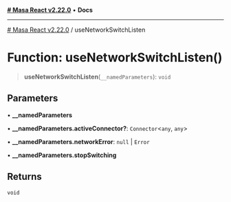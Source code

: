 [**# Masa React v2.22.0**](../README.md) • **Docs**

***

[# Masa React v2.22.0](../globals.md) / useNetworkSwitchListen

# Function: useNetworkSwitchListen()

> **useNetworkSwitchListen**(`__namedParameters`): `void`

## Parameters

• **\_\_namedParameters**

• **\_\_namedParameters.activeConnector?**: `Connector`\<`any`, `any`\>

• **\_\_namedParameters.networkError**: `null` \| `Error`

• **\_\_namedParameters.stopSwitching**

## Returns

`void`
